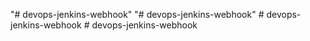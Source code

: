 "# devops-jenkins-webhook" 
"# devops-jenkins-webhook" 
#   d e v o p s - j e n k i n s - w e b h o o k  
 #   d e v o p s - j e n k i n s - w e b h o o k  
 